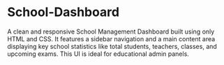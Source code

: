 # School-Dashboard

A clean and responsive School Management Dashboard built using only HTML and CSS. It features a sidebar navigation and a main content area displaying key school statistics like total students, teachers, classes, and upcoming exams. This UI is ideal for educational admin panels.

